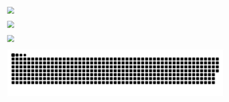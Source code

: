 ![](https://komarev.com/ghpvc/?username=FabioKnuppVaz&style=for-the-badge)

![](https://github-readme-stats.vercel.app/api?username=FabioKnuppVaz&show_icons=true)

[![](https://github-readme-stats.vercel.app/api/top-langs/?username=FabioKnuppVaz&langs_count=99&layout=compact)](https://github.com/anuraghazra/github-readme-stats)

![](https://github.com/FabioKnuppVaz/FabioKnuppVaz/blob/output/github-contribution-grid-snake.svg)
